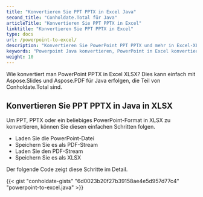 ```yaml
---
title: "Konvertieren Sie PPT PPTX in Excel Java"
second_title: "Conholdate.Total für Java"
articleTitle: "Konvertieren Sie PPT PPTX in Excel"
linktitle: "Konvertieren Sie PPT PPTX in Excel"
type: docs
url: /powerpoint-to-excel/
description: "Konvertieren Sie PowerPoint PPT PPTX und mehr in Excel-XLS-XLSX-Dateiformate in Java."
keywords: "Powerpoint Java konvertieren, PowerPoint in Excel konvertieren Java, pptx in xlsx Java konvertieren, ppt in xls Java konvertieren, Java ppt pptx konvertieren, ppt in xlsx Java, pptx in xlsx Eclipse Java, Java-Konverter für ppt, Java-Konverter für pptx, pptx in Excel Java, Folien zu Blättern"
weight: 10
---
```


Wie konvertiert man PowerPoint PPTX in Excel XLSX? Dies kann einfach mit Aspose.Slides und Aspose.PDF für Java erfolgen, die Teil von Conholdate.Total sind.

## **Konvertieren Sie PPT PPTX in Java in XLSX**
Um PPT, PPTX oder ein beliebiges PowerPoint-Format in XLSX zu konvertieren, können Sie diesen einfachen Schritten folgen.

- Laden Sie die PowerPoint-Datei
- Speichern Sie es als PDF-Stream
- Laden Sie den PDF-Stream
- Speichern Sie es als XLSX

Der folgende Code zeigt diese Schritte im Detail.

{{< gist "conholdate-gists" "6d0023b20f27b39158ae4e5d957d77c4" "powerpoint-to-excel.java" >}}
